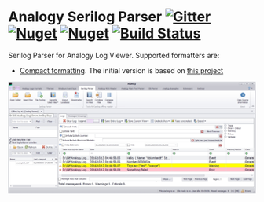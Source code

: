 # Analogy Serilog Parser [![Gitter](https://badges.gitter.im/Analogy-LogViewer/community.svg)](https://gitter.im/Analogy-LogViewer/community?utm_source=badge&utm_medium=badge&utm_campaign=pr-badge)  [![Nuget](https://img.shields.io/nuget/v/Analogy.LogViewer.Serilog)](https://www.nuget.org/packages/Analogy.LogViewer.Serilog/) [![Nuget](https://img.shields.io/nuget/dt/Analogy.LogViewer.Serilog)](https://www.nuget.org/packages/Analogy.LogViewer.Serilog/) [![Build Status](https://dev.azure.com/Analogy-LogViewer/Analogy%20Log%20Viewer/_apis/build/status/Analogy-LogViewer.Analogy.LogViewer.Serilog?branchName=master)](https://dev.azure.com/Analogy-LogViewer/Analogy%20Log%20Viewer/_build/latest?definitionId=15&branchName=master)
Serilog Parser for Analogy Log Viewer.
Supported formatters are:
- [Compact formatting](https://github.com/serilog/serilog-formatting-compact). The initial version is based on [this project](https://github.com/serilog/serilog-formatting-compact-reader)

![Main screen](Assets/CompactFormat.jpg)
